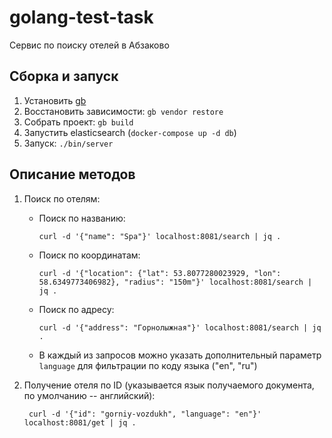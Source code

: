 # golang-test-task

Сервис по поиску отелей в Абзаково

## Сборка и запуск

1. Установить [gb](https://getgb.io/)
1. Восстановить зависимости: `gb vendor restore`
1. Собрать проект: `gb build`
1. Запустить elasticsearch (`docker-compose up -d db`)
1. Запуск: `./bin/server`


## Описание методов

1. Поиск по отелям:

    * Поиск по названию: 

        ``` curl -d '{"name": "Spa"}' localhost:8081/search | jq . ```

    * Поиск по координатам:

        ``` curl -d '{"location": {"lat": 53.8077280023929, "lon": 58.6349773406982}, "radius": "150m"}' localhost:8081/search | jq . ```

    * Поиск по адресу: 

        ``` curl -d '{"address": "Горнолыжная"}' localhost:8081/search | jq . ```

    * В каждый из запросов можно указать дополнительный параметр ```language``` для фильтрации по коду языка ("en", "ru")

2. Получение отеля по ID (указывается язык получаемого документа, по умолчанию -- английский):

    ``` curl -d '{"id": "gorniy-vozdukh", "language": "en"}' localhost:8081/get | jq .```


